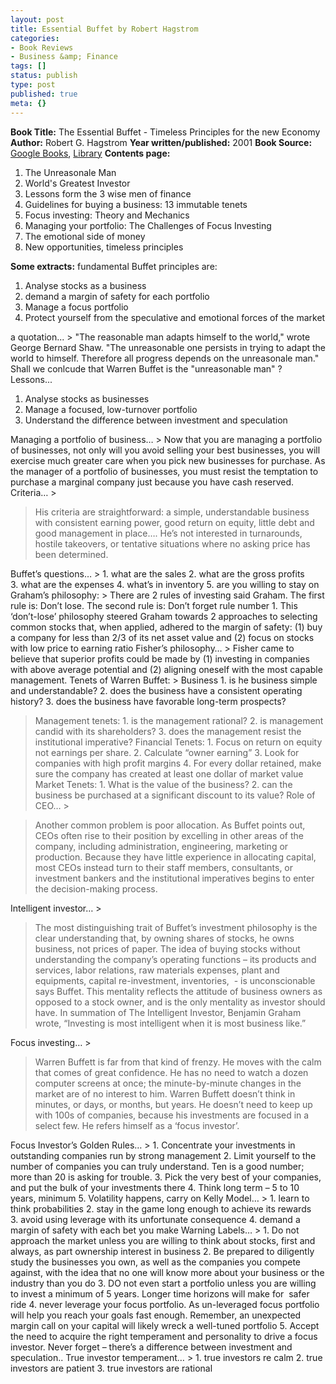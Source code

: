 ```yaml
---
layout: post
title: Essential Buffet by Robert Hagstrom
categories:
- Book Reviews
- Business &amp; Finance
tags: []
status: publish
type: post
published: true
meta: {}
---
```

**Book Title:** The Essential Buffet - Timeless Principles for the new Economy **Author:** Robert G. Hagstrom **Year written/published:** 2001 **Book Source:** [Google Books](http://books.google.com/books?id=pZ6W_wgW2ZIC&pg=PA229&dq=Essential+Buffet&as_brr=0&sig=68URtrcGEMEACqS7Rf9W6kzHESc), [Library](http://vistaweb.nlb.gov.sg/cgi-bin/cw_cgi?fullRecord+30241+3002+10217390+1+0) **Contents page:**
1. The Unreasonale Man
2. World's Greatest Investor
3. Lessons form the 3 wise men of finance
4. Guidelines for buying a business: 13 immutable tenets
5. Focus investing: Theory and Mechanics
6. Managing your portfolio: The Challenges of Focus Investing
7. The emotional side of money
8. New opportunities, timeless principles

**Some extracts:** fundamental Buffet principles are:
1. Analyse stocks as a business
2. demand a margin of safety for each portfolio
3. Manage a focus portfolio
4. Protect yourself from the speculative and emotional forces of the market

a quotation... > "The reasonable man adapts himself to the world," wrote George Bernard Shaw. "The unreasonable one persists in trying to adapt the world to himself. Therefore all progress depends on the unreasonale man." Shall we conlcude that Warren Buffet is the "unreasonable man" ?
Lessons...
1. Analyse stocks as businesses
2. Manage a focused, low-turnover portfolio
3. Understand the difference between investment and speculation

Managing a portfolio of business… > Now that you are managing a portfolio of businesses, not only will you avoid selling your best businesses, you will exercise much greater care when you pick new businesses for purchase. As the manager of a portfolio of businesses, you must resist the temptation to purchase a marginal company just because you have cash reserved.
Criteria… >  

> His criteria are straightforward: a simple, understandable business with consistent earning power, good return on equity, little debt and good management in place…. He’s not interested in turnarounds, hostile takeovers, or tentative situations where no asking price has been determined.

Buffet’s questions… > 1. what are the sales 2. what are the gross profits 3. what are the expenses 4. what’s in inventory 5. are you willing to stay on
Graham’s philosophy: > There are 2 rules of investing said Graham. The first rule is: Don’t lose. The second rule is: Don’t forget rule number 1. This ‘don’t-lose’ philosophy steered Graham towards 2 approaches to selecting common stocks that, when applied, adhered to the margin of safety: (1) buy a company for less than 2/3 of its net asset value and (2) focus on stocks with low price to earning ratio
Fisher’s philosophy… > Fisher came to believe that superior profits could be made by (1) investing in companies with above average potential and (2) aligning oneself with the most capable management.
Tenets of Warren Buffet: > Business 1. is he business simple and understandable? 2. does the business have a consistent operating history? 3. does the business have favorable long-term prospects?
> Management tenets: 1. is the management rational? 2. is management candid with its shareholders? 3. does the management resist the institutional imperative?
> Financial Tenets: 1. Focus on return on equity not earnings per share. 2. Calculate “owner earning” 3. Look for companies with high profit margins 4. For every dollar retained, make sure the company has created at least one dollar of market value
> Market Tenets: 1. What is the value of the business? 2. can the business be purchased at a significant discount to its value?
Role of CEO… >  

> Another common problem is poor allocation. As Buffet points out, CEOs often rise to their position by excelling in other areas of the company, including administration, engineering, marketing or production. Because they have little experience in allocating capital, most CEOs instead turn to their staff members, consultants, or investment bankers and the institutional imperatives begins to enter the decision-making process.

Intelligent investor… >  

> The most distinguishing trait of Buffet’s investment philosophy is the clear understanding that, by owning shares of stocks, he owns business, not prices of paper. The idea of buying stocks without understanding the company’s operating functions – its products and services, labor relations, raw materials expenses, plant and equipments, capital re-investment, inventories,  - is unconscionable says Buffet. This mentality reflects the attitude of business owners as opposed to a stock owner, and is the only mentality as investor should have. In summation of The Intelligent Investor, Benjamin Graham wrote, “Investing is most intelligent when it is most business like.”

Focus investing… >  

> Warren Buffett is far from that kind of frenzy. He moves with the calm that comes of great confidence. He has no need to watch a dozen computer screens at once; the minute-by-minute changes in the market are of no interest to him. Warren Buffett doesn’t think in minutes, or days, or months, but years. He doesn’t need to keep up with 100s of companies, because his investments are focused in a select few. He refers himself as a ‘focus investor’.

Focus Investor’s Golden Rules… > 1. Concentrate your investments in outstanding companies run by strong management 2. Limit yourself to the number of companies you can truly understand. Ten is a good number; more than 20 is asking for trouble. 3. Pick the very best of your companies, and put the bulk of your investments there 4. Think long term – 5 to 10 years, minimum 5. Volatility happens, carry on
Kelly Model… > 1. learn to think probabilities 2. stay in the game long enough to achieve its rewards 3. avoid using leverage with its unfortunate consequence 4. demand a margin of safety with each bet you make
Warning Labels… > 1. Do not approach the market unless you are willing to think about stocks, first and always, as part ownership interest in business 2. Be prepared to diligently study the businesses you own, as well as the companies you compete against, with the idea that no one will know more about your business or the industry than you do 3. DO not even start a portfolio unless you are willing to invest a minimum of 5 years. Longer time horizons will make for  safer ride 4. never leverage your focus portfolio. As un-leveraged focus portfolio will help you reach your goals fast enough. Remember, an unexpected margin call on your capital will likely wreck a well-tuned portfolio 5. Accept the need to acquire the right temperament and personality to drive a focus investor. Never forget – there’s a difference between investment and speculation..
True investor temperament… > 1. true investors re calm 2. true investors are patient 3. true investors are rational
